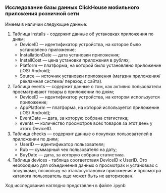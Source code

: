 ### Исследование базы данных ClickHouse мобильного приложения розничной сети

Имеем в наличии следующие данные:
1. Таблица installs - содержит данные об установках приложения по дням;
    * DeviceID — идентификатор устройства, на которое было установлено приложение;
    * InstallationDate — дата установки приложения;
    * InstallCost — цена установки приложения в рублях;
    * Platform — платформа, на которой было установлено приложение (iOS/ Android);
    * Source — источник установки приложения (магазин приложения/ рекламная система/ переход с сайта).
2. Таблица events — содержит данные о том, как активно пользователи просматривают товары в приложении по дням;
    * DeviceID — идентификатор устройства, на котором используется приложение;
    * AppPlatform — платформа, на которой используется приложение (iOS/ Android);
    * EventDate — дата, за которую собрана статистика;
    * events — количество просмотров всех товаров за этот день у этого DeviceID.
3. Таблица checks — содержит данные о покупках пользователей в приложении по дням;
    * UserID — идентификатор пользователя;
    * Rub — суммарный чек пользователя на дату;
    * BuyDate — дата, за которую собрана статистика.
4. Таблица devices - таблица соответствия DeviceID к UserID. Это необходимо для объединения данных о просмотрах и установках с покупками, поскольку на этапах установки приложения и просмотра каталога пользователь еще может быть не авторизован.

Ход исследования наглядно представлен в файле .ipynb